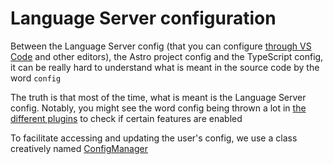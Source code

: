 # Language Server configuration

Between the Language Server config (that you can configure [through VS Code](https://code.visualstudio.com/docs/getstarted/settings) and other editors), the Astro project config and the TypeScript config, it can be really hard to understand what is meant in the source code by the word `config`

The truth is that most of the time, what is meant is the Language Server config. Notably, you might see the word config being thrown a lot in [the different plugins](plugins.md) to check if certain features are enabled

To facilitate accessing and updating the user's config, we use a class creatively named [ConfigManager](/packages/language-server/src/core/config/ConfigManager.ts)

